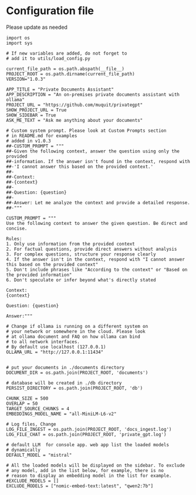 # Configuration file
Please update as needed

    import os
    import sys
    
    # If new variables are added, do not forget to
    # add it to utils/load_config.py
    
    current_file_path = os.path.abspath(__file__)
    PROJECT_ROOT = os.path.dirname(current_file_path)
    VERSION="1.0.3"
    
    APP_TITLE = "Private Documents Assistant"
    APP_DESCRIPTION = "An on-premises private documents assistant with ollama"
    PROJECT_URL = "https://github.com/muquit/privategpt"
    SHOW_PROJECT_URL = True
    SHOW_SIDEBAR = True
    ASK_ME_TEXT = "Ask me anything about your documents"
    
    # Custom system prompt. Please look at Custom Prompts section
    # in README.md for examples
    # added in v1.0.3
    ##-CUSTOM_PROMPT = """
    ##-Given the following context, answer the question using only the provided 
    ##-information. If the answer isn't found in the context, respond with
    ##-'I cannot answer this based on the provided context.'
    ##-
    ##-Context:
    ##-{context}
    ##-
    ##-Question: {question}
    ##-
    ##-Answer: Let me analyze the context and provide a detailed response.
    ##-"""
    
    CUSTOM_PROMPT = """
    Use the following context to answer the given question. Be direct and concise.
    
    Rules:
    1. Only use information from the provided context
    2. For factual questions, provide direct answers without analysis
    3. For complex questions, structure your response clearly
    4. If the answer isn't in the context, respond with "I cannot answer this based on the provided context"
    5. Don't include phrases like "According to the context" or "Based on the provided information"
    6. Don't speculate or infer beyond what's directly stated
    
    Context:
    {context}
    
    Question: {question}
    
    Answer:"""
    
    # Change if ollama is running on a different system on 
    # your network or somewhere in the cloud. Please look
    # at ollama document and FAQ on how ollama can bind
    # to all network interfaces.
    # By default use localhost (127.0.0.1)
    OLLAMA_URL = "http://127.0.0.1:11434"
    
    
    # put your documents in ./documents directory
    DOCUMENT_DIR = os.path.join(PROJECT_ROOT, 'documents')
    
    # database will be created in ./db directory
    PERSIST_DIRECTORY = os.path.join(PROJECT_ROOT, 'db')
    
    CHUNK_SIZE = 500
    OVERLAP = 50
    TARGET_SOURCE_CHUNKS = 4
    EMBEDDINGS_MODEL_NAME = "all-MiniLM-L6-v2"
    
    # Log files, Change
    LOG_FILE_INGEST = os.path.join(PROJECT_ROOT, 'docs_ingest.log')
    LOG_FILE_CHAT = os.path.join(PROJECT_ROOT, 'private_gpt.log')
    
    # default LLM  for console app. web app list the loaded models
    # dynamically
    DEFAULT_MODEL = "mistral"
    
    # All the loaded models will be displayed on the sidebar. To exclude
    # any model, add in the list below, for example, there is no
    # reason to display an embedding model in the list for example.
    #EXCLUDE_MODELS = []
    EXCLUDE_MODELS = ["nomic-embed-text:latest", "qwen2:7b"]
    
